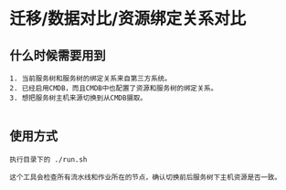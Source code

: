 # 迁移/数据对比/资源绑定关系对比

## 什么时候需要用到
```
1. 当前服务树和服务树的绑定关系来自第三方系统。
2. 已经启用CMDB，而且CMDB中也配置了资源和服务树的绑定关系。
3. 想把服务树主机来源切换到从CMDB摄取。


```

## 使用方式
```
执行目录下的 ./run.sh

这个工具会检查所有流水线和作业所在的节点，确认切换前后服务树下主机资源是否一致。
```

